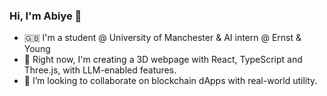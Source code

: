 ### Hi, I'm Abiye 👋

- 🇬🇧 I'm a student @ University of Manchester & AI intern @ Ernst & Young
- 🔭 Right now, I'm creating a 3D webpage with React, TypeScript and Three.js, with LLM-enabled features.
- 👯 I’m looking to collaborate on blockchain dApps with real-world utility.

<!--
**abiyeamachree/abiyeamachree** is a ✨ _special_ ✨ repository because its `README.md` (this file) appears on your GitHub profile.

Here are some ideas to get you started:

- 🔭 I’m currently working on ...
- 🌱 I’m currently learning ...
- 👯 I’m looking to collaborate on ...
- 🤔 I’m looking for help with ...
- 💬 Ask me about ...
- 📫 How to reach me: ...
- 😄 Pronouns: ...
- ⚡ Fun fact: ...
-->
